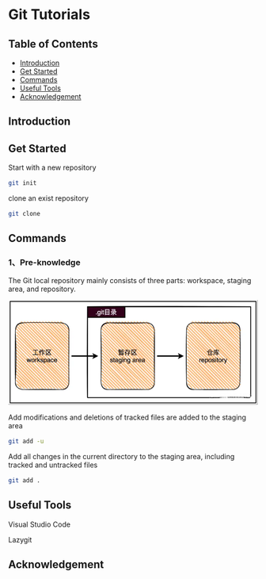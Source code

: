 # Git Tutorials

## Table of Contents

- [Introduction](#introduction)
- [Get Started](#get-started)
- [Commands](#commands)
- [Useful Tools](#useful-tools)
- [Acknowledgement](#acknowledgement)

## Introduction

## Get Started

Start with a new repository

```bash
git init
```

clone an exist repository

```bash
git clone
```

## Commands

### **1、Pre-knowledge**

The Git local repository mainly consists of three parts: workspace, staging area, and repository.

![repository](images/1.png)



Add modifications and deletions of tracked files are added to the staging area

```bash
git add -u
```

Add all changes in the current directory to the staging area, including tracked and untracked files

```bash
git add .
```



## Useful Tools

Visual Studio Code

Lazygit

## Acknowledgement